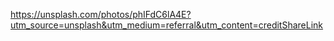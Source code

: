 

https://unsplash.com/photos/phIFdC6lA4E?utm_source=unsplash&utm_medium=referral&utm_content=creditShareLink